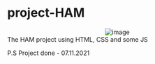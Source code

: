 # project-HAM

<div align="center">
   <img src="https://www.udacity.com/blog/wp-content/uploads/2020/06/HTML_Blog-scaled.jpeg" alt="image"/>
</div> 
The HAM project using HTML, CSS and some JS

P.S Project done - 07.11.2021 
